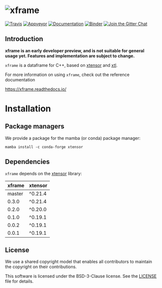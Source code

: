 # ![xframe](docs/source/xframe.svg)

[![Travis](https://travis-ci.org/xtensor-stack/xframe.svg?branch=master)](https://travis-ci.org/xtensor-stack/xframe)
[![Appveyor](https://ci.appveyor.com/api/projects/status/nhjtyvkefhyo26v5?svg=true)](https://ci.appveyor.com/project/xtensor-stack/xframe)
[![Documentation](http://readthedocs.org/projects/xframe/badge/?version=latest)](https://xframe.readthedocs.io/en/latest/?badge=latest)
[![Binder](https://img.shields.io/badge/launch-binder-brightgreen.svg)](https://mybinder.org/v2/gh/xtensor-stack/xframe/stable?filepath=notebooks%2Fxframe.ipynb)
[![Join the Gitter Chat](https://badges.gitter.im/Join%20Chat.svg)](https://gitter.im/QuantStack/Lobby?utm_source=badge&utm_medium=badge&utm_campaign=pr-badge&utm_content=badge)

## Introduction

**xframe is an early developer preview, and is not suitable for general usage yet. Features and implementation are subject to change.**

`xframe` is a dataframe for C++, based on [xtensor](https://github.com/xtensor-stack/xtensor) and [xtl](https://github.com/xtensor-stack/xtl).

For more information on using `xframe`, check out the reference documentation

https://xframe.readthedocs.io/

# Installation

## Package managers

We provide a package for the mamba (or conda) package manager:

```
mamba install -c conda-forge xtensor
```

## Dependencies

`xframe` depends on the [xtensor](https://github.com/xtensor-stack/xtensor) library:

|  xframe  |  xtensor  |
|----------|-----------|
|  master  |  ^0.21.4  |
|   0.3.0  |  ^0.21.4  |
|   0.2.0  |  ^0.20.0  |
|   0.1.0  |  ^0.19.1  |
|   0.0.2  |  ^0.19.1  |
|   0.0.1  |  ^0.19.1  |

## License

We use a shared copyright model that enables all contributors to maintain the
copyright on their contributions.

This software is licensed under the BSD-3-Clause license. See the [LICENSE](LICENSE) file for details.
